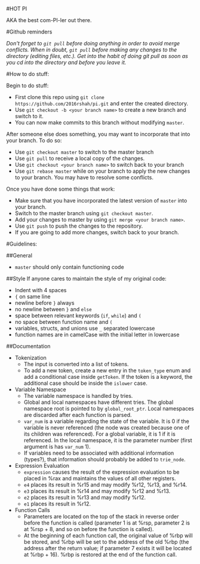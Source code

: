 #HOT PI

AKA the best com-PI-ler out there.

#Github reminders

*Don't forget to `git pull` before doing anything in order to avoid merge conflicts. When in doubt, `git pull` before making any changes to the directory (editing files, etc.). Get into the habit of doing git pull as soon as you cd into the directory and before you leave it.*

#How to do stuff:

Begin to do stuff:

- First clone this repo using `git clone https://github.com/2016rshah/pi.git` and enter the created directory.
- Use `git checkout -b <your branch name>` to create a new branch and switch to it.
- You can now make commits to this branch without modifying `master`.

After someone else does something, you may want to incorporate that into your branch. To do so:

- Use `git checkout master` to switch to the master branch
- Use `git pull` to receive a local copy of the changes.
- Use `git checkout <your branch name>` to switch back to your branch
- Use `git rebase master` while on your branch to apply the new changes to your branch. You may have to resolve some conflicts.

Once you have done some things that work:

- Make sure that you have incorporated the latest version of `master` into your branch.
- Switch to the master branch using `git checkout master`.
- Add your changes to master by using `git merge <your branch name>`.
- Use `git push` to push the changes to the repository.
- If you are going to add more changes, switch back to your branch.

#Guidelines:

##General
- `master` should only contain functioning code

##Style 
If anyone cares to maintain the style of my original code:
- Indent with 4 spaces
- `{` on same line
- newline before `}` always
- no newline between `}` and `else`
- space between relevant keywords (`if`, `while`) and `(`
- no space between function name and `(`
- variables, structs, and unions use `_` separated lowercase
- function names are in camelCase with the initial letter in lowercase

##Documentation
- Tokenization
  - The input is converted into a list of tokens. 
  - To add a new token, create a new entry in the `token_type` enum and add a conditional case inside `getToken`. If the token is a keyword, the additional case should be inside the `islower` case.
- Variable Namespace
  - The variable namespace is handled by tries.
  - Global and local namespaces have different tries. The global namespace root is pointed to by `global_root_ptr`. Local namespaces are discarded after each function is parsed.
  - `var_num` is a variable regarding the state of the variable. It is 0 if the variable is never referenced (the node was created because one of its children was referenced). For a global variable, it is 1 if it is referenced. In the local namespace, it is the parameter number (first argument is has `var_num` 1). 
  - If variables need to be associated with additional information (types?), that information should probably be added to `trie_node`.
- Expression Evaluation
  - `expression` causes the result of the expression evaluation to be placed in %rax and maintains the values of all other registers.
  - `e4` places its result in %r15 and may modify %r12, %r13, and %r14.
  - `e3` places its result in %r14 and may modify %r12 and %r13.
  - `e2` places its result in %r13 and may modify %r12.
  - `e1` places its result in %r12.
- Function Calls
  - Parameters are located on the top of the stack in reverse order before the function is called (parameter 1 is at %rsp, parameter 2 is at %rsp + 8, and so on before the function is called).
  - At the beginning of each function call, the original value of %rbp will be stored, and %rbp will be set to the address of the old %rbp (the address after the return value; if parameter 7 exists it will be located at %rbp + 16). %rbp is restored at the end of the function call.
